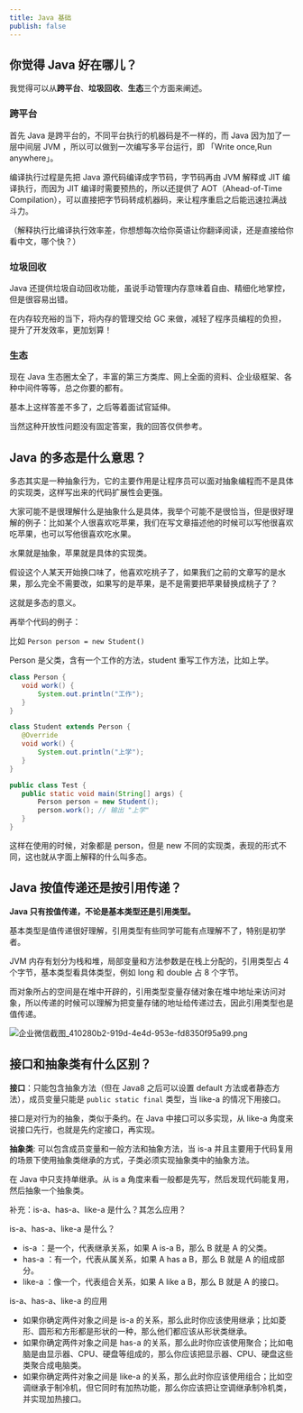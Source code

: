 ```yaml
---
title: Java 基础
publish: false
---
```


## 你觉得 Java 好在哪儿？

我觉得可以从**跨平台**、**垃圾回收**、**生态**三个方面来阐述。

### 跨平台

首先 Java 是跨平台的，不同平台执行的机器码是不一样的，而 Java 因为加了一层中间层 JVM ，所以可以做到一次编写多平台运行，即 「Write once,Run anywhere」。

编译执行过程是先把 Java 源代码编译成字节码，字节码再由 JVM 解释或 JIT 编译执行，而因为 JIT 编译时需要预热的，所以还提供了 AOT（Ahead-of-Time Compilation），可以直接把字节码转成机器码，来让程序重启之后能迅速拉满战斗力。

（解释执行比编译执行效率差，你想想每次给你英语让你翻译阅读，还是直接给你看中文，哪个快？）

### 垃圾回收

Java 还提供垃圾自动回收功能，虽说手动管理内存意味着自由、精细化地掌控，但是很容易出错。

在内存较充裕的当下，将内存的管理交给 GC 来做，减轻了程序员编程的负担，提升了开发效率，更加划算！

### 生态

现在 Java 生态圈太全了，丰富的第三方类库、网上全面的资料、企业级框架、各种中间件等等，总之你要的都有。

基本上这样答差不多了，之后等着面试官延伸。

当然这种开放性问题没有固定答案，我的回答仅供参考。

## Java 的多态是什么意思？

多态其实是一种抽象行为，它的主要作用是让程序员可以面对抽象编程而不是具体的实现类，这样写出来的代码扩展性会更强。

大家可能不是很理解什么是抽象什么是具体，我举个可能不是很恰当，但是很好理解的例子：比如某个人很喜欢吃苹果，我们在写文章描述他的时候可以写他很喜欢吃苹果，也可以写他很喜欢吃水果。

水果就是抽象，苹果就是具体的实现类。

假设这个人某天开始换口味了，他喜欢吃桃子了，如果我们之前的文章写的是水果，那么完全不需要改，如果写的是苹果，是不是需要把苹果替换成桃子了？

这就是多态的意义。

再举个代码的例子：

比如 `Person person = new Student()`

Person 是父类，含有一个工作的方法，student 重写工作方法，比如上学。

```java
class Person {
   void work() {
       System.out.println("工作");
   }
}

class Student extends Person {
   @Override
   void work() {
       System.out.println("上学");
   }
}

public class Test {
   public static void main(String[] args) {
       Person person = new Student();
       person.work(); // 输出 "上学"
   }
}
```

这样在使用的时候，对象都是 person，但是 new 不同的实现类，表现的形式不同，这也就从字面上解释的什么叫多态。

## Java 按值传递还是按引用传递？

**Java 只有按值传递，不论是基本类型还是引用类型。**

基本类型是值传递很好理解，引用类型有些同学可能有点理解不了，特别是初学者。

JVM 内存有划分为栈和堆，局部变量和方法参数是在栈上分配的，引用类型占 4 个字节，基本类型看具体类型，例如 long 和 double 占 8 个字节。

而对象所占的空间是在堆中开辟的，引用类型变量存储对象在堆中地址来访问对象，所以传递的时候可以理解为把变量存储的地址给传递过去，因此引用类型也是值传递。

![企业微信截图_410280b2-919d-4e4d-953e-fd8350f95a99.png](https://pic.code-nav.cn/mianshiya/question_picture/1772087337535152129/4VszJ2DN_410280b2-919d-4e4d-953e-fd8350f95a99_mianshiya.png)

## 接口和抽象类有什么区别？

**接口**：只能包含抽象方法（但在 Java8 之后可以设置 default 方法或者静态方法），成员变量只能是 `public static final` 类型，当 like-a 的情况下用接口。

接口是对行为的抽象，类似于条约。在 Java 中接口可以多实现，从 like-a 角度来说接口先行，也就是先约定接口，再实现。

**抽象类**: 可以包含成员变量和一般方法和抽象方法，当 is-a 并且主要用于代码复用的场景下使用抽象类继承的方式，子类必须实现抽象类中的抽象方法。

在 Java 中只支持单继承。从 is a 角度来看一般都是先写，然后发现代码能复用，然后抽象一个抽象类。

补充：is-a、has-a、like-a 是什么？其怎么应用？

is-a、has-a、like-a 是什么？

- is-a ：是一个，代表继承关系，如果 A is-a B，那么 B 就是 A 的父类。
- has-a ：有一个，代表从属关系，如果 A has a B，那么 B 就是 A 的组成部分。
- like-a ：像一个，代表组合关系，如果 A like a B，那么 B 就是 A 的接口。

is-a、has-a、like-a 的应用

- 如果你确定两件对象之间是 is-a 的关系，那么此时你应该使用继承；比如菱形、圆形和方形都是形状的一种，那么他们都应该从形状类继承。
- 如果你确定两件对象之间是 has-a 的关系，那么此时你应该使用聚合；比如电脑是由显示器、CPU、硬盘等组成的，那么你应该把显示器、CPU、硬盘这些类聚合成电脑类。
- 如果你确定两件对象之间是 like-a 的关系，那么此时你应该使用组合；比如空调继承于制冷机，但它同时有加热功能，那么你应该把让空调继承制冷机类，并实现加热接口。
